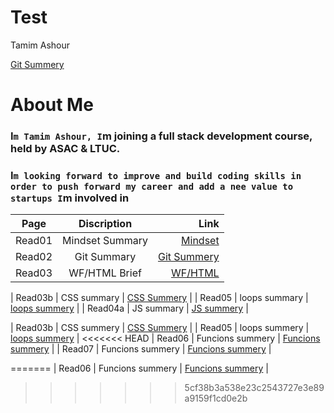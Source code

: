 # Test

Tamim Ashour

[Git Summery](https://github.com/Tamim86/Reading-notes102/blob/main/Git%20Understanding)

# About Me

### I`m Tamim Ashour, I`m joining a full stack development course, held by ASAC & LTUC.
### I`m looking forward to improve and build coding skills in order to push forward my career and add a nee value to startups I`m involved in

| Page     |     Discription  |  Link                    |
|----------|:-------------:   |------:                   |
| Read01   |  Mindset Summary | [Mindset](https://tamim86.github.io/Reading-notes102/Read01)      |
| Read02   | Git Summary      | [Git Summery](https://tamim86.github.io/Reading-notes102/read02)      |
| Read03   | WF/HTML Brief    | [WF/HTML](https://tamim86.github.io/Reading-notes102/Read03)      |

| Read03b  | CSS summary      | [CSS Summery](https://tamim86.github.io/Reading-notes102/Read03b)     |
| Read05  | loops summary     | [loops summery](https://tamim86.github.io/Reading-notes102-2/Read05)    |
| Read04a | JS summary        | [JS summery](https://tamim86.github.io/Reading-notes102-2/Read05)    |

| Read03b  | CSS summery      | [CSS Summery](https://tamim86.github.io/Reading-notes102/Read03b)     |
| Read05  | loops summery     | [loops summery](https://tamim86.github.io/Reading-notes102-2/Read05)    |
<<<<<<< HEAD
| Read06  | Funcions summery  | [Funcions summery](https://tamim86.github.io/Reading-notes102-2/Read06)    |
| Read07  | Funcions summery  | [Funcions summery](https://tamim86.github.io/Reading-notes102-2/Read06)    |


=======
| Read06  | Funcions summery  | [Funcions summery](https://tamim86.github.io/Reading-notes102-2/Read06)    |
>>>>>>> 5cf38b3a538e23c2543727e3e89a9159f1cd0e2b
